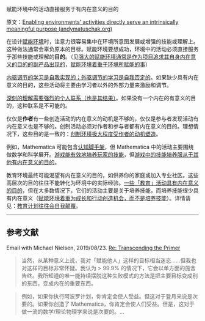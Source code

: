 赋能环境中的活动直接服务于有内在意义的目的

原文：[Enabling environments’ activities directly serve an intrinsically meaningful purpose (andymatuschak.org)](https://notes.andymatuschak.org/z7wh92mfgXNTLk8AhaaLxsViQuzqGY5cV56Vm)

在设计[赋能环境](https://notes.andymatuschak.org/z3DaBP4vN1dutjUgrk3jbEeNxScccvDCxDgXe)时，注意力很容易集中在环境所意图发展或增强的技能或理解上。这种做法通常会辜负原本的目标。赋能环境要想成功，环境中的活动必须直接服务于那些技能或理解的**目的**。（见[强大的赋能环境通常是作为项目追求其自身内在意义的目的的副产品出现的](https://notes.andymatuschak.org/z4N6d29XL2PZXCa64HPcxA64RGWDb6Cagc1gs)，[赋能环境着重于环境所赋能的事](https://notes.andymatuschak.org/z6tuZZKaNeLM7c9jPZwNVGURGTuXLy8jesv5i)）

[内驱调节的学习是自我实现的；外驱调节的学习是自我否定的](https://notes.andymatuschak.org/z593cFAtL3wWfMEFZodUYcM9TPQyMDHzEXxvS)。如果缺少具有内在意义的目的，这些活动将主要由学习者以外的外部力量来激励和调节。

[深刻的理解需要强烈的个人联系（也是其结果）](https://notes.andymatuschak.org/z5gCpoFJJThDFHK1a7Vv3ssxF3kkjeRaTrJHK)。如果没有一个内在的有意义的目的，这种联系是不可能的。

仅仅是**作者**有一些创造活动的内在意义的动机是不够的，仅仅是参与者发现活动有内在意义也是不够的。创制活动必须对作者和参与者都有内在意义的目的。理想情况下，这些目的是一致的：[创制环境极大程度受作者的动机塑造](https://notes.andymatuschak.org/z34mYTEEEQcrywWkoNnz1Fzr8NmwaDsVRNgTK)。

例如，Mathematica 可能包含[认知脚手架](https://notes.andymatuschak.org/z8ZWYXFwXV38qiCgRx7zf2ySy9WCxWvcizNVr)，但 Mathematica 中的活动主要围绕做数学和科学展开。[游戏能有效地培养玩家的技能](https://notes.andymatuschak.org/z2J6v5xtfJaeW5KFF6fNwkHxLWQonxuUA5ndg)，但[游戏中的技能培养服从于其他有内在意义的目的](https://notes.andymatuschak.org/zeb2g4GbLPhXGKZavqQ7v7iuqe5B8jGhnFKw)。

教育环境最终可能渴望有内在意义的目的，如供养你的家庭或加入专业社区。这些高层次的目的往往不能转化为环境中的实际经验。[一些「教育」活动具有内在意义的目的](https://notes.andymatuschak.org/z3bjAHBa3Rx5DRwmVsmmeNUTceS9ErxLfSAiM)，但在大多数情况下，它们的活动主要是关于培养技能，而培养技能很少具有内在意义（[赋能环境着重为成长和行动创造机会，而不是培养技能](https://notes.andymatuschak.org/z5th5bWm6VhB6PPbYB97gUKMdnaZe5atntRza)）。详情请见：[教育计划往往会自我颠覆](https://notes.andymatuschak.org/z6qfYv9SPx6M9FZPzVj7o4qVRD1iTGJpMfz6J)。

------

## 参考文献

Email with Michael Nielsen, 2019/08/23. [Re: Transcending the Primer](javascript:void(0))

> 当然，从某种意义上说，我对「赋能他人」这样的目标相当迷恋......但我也对这样的目标非常怀疑。我认为 > 99.9% 的情况下，它会以单方面的施舍告终。我所知道的唯一能持续摆脱这种失败模式的方法是把主要目标变成别的东西，变成内在的重要东西。

>

> 例如，如果你执行阿波罗计划，你肯定会使人受益。但这对于登月来说是次要的。如果你创造了 Mathematica，你肯定会使人们受益。但是，这对于做一流的数学/理论物理学来说是次要的。...